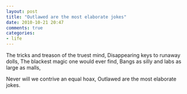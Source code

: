 ```yaml
---
layout: post
title: "Outlawed are the most elaborate jokes"
date: 2010-10-21 20:47
comments: true
categories: 
- life
---
```


The tricks and treason of the truest mind,
Disappearing keys to runaway dolls,
The blackest magic one would ever find,
Bangs as silly and labs as large as malls,

Never will we contrive an equal hoax,
Outlawed are the most elaborate jokes.


<br><br><br><br><br><br>